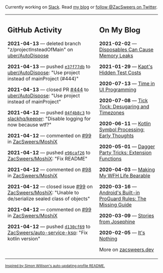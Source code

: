 Currently working on [Slack](https://slack.com/). Read [my blog](https://zacsweers.dev/) or [follow @ZacSweers on Twitter](https://twitter.com/ZacSweers).

<table><tr><td valign="top" width="60%">

## GitHub Activity
<!-- githubActivity starts -->
**2021-04-13** — deleted branch "z/projectInsteadOfMain" on [uber/AutoDispose](https://api.github.com/repos/uber/AutoDispose)

**2021-04-13** — pushed [`e37f77db`](https://github.com/uber/AutoDispose/commit/e37f77db94b723aeb5438ed35c2d26a619653027) to [uber/AutoDispose](https://api.github.com/repos/uber/AutoDispose): "Use project instead of mainProject (#444)"

**2021-04-13** — closed PR [#444](https://api.github.com/repos/uber/AutoDispose/pulls/444) to [uber/AutoDispose](https://api.github.com/repos/uber/AutoDispose): "Use project instead of mainProject"

**2021-04-12** — pushed [`04f4b8c3`](https://github.com/slackhq/keeper/commit/04f4b8c34658bb757949166429a701a1b06f29ca) to [slackhq/keeper](https://api.github.com/repos/slackhq/keeper): "Disable logging for now because wtf?"

**2021-04-12** — commented on [#99](https://github.com/ZacSweers/MoshiX/issues/99#issuecomment-818293888) in [ZacSweers/MoshiX](https://api.github.com/repos/ZacSweers/MoshiX)

**2021-04-12** — pushed [`e96caf26`](https://github.com/ZacSweers/MoshiX/commit/e96caf26e85a4c0034f1de774c2e82bd6b44369b) to [ZacSweers/MoshiX](https://api.github.com/repos/ZacSweers/MoshiX): "Fix README"

**2021-04-12** — commented on [#98](https://github.com/ZacSweers/MoshiX/issues/98#issuecomment-818259973) in [ZacSweers/MoshiX](https://api.github.com/repos/ZacSweers/MoshiX)

**2021-04-12** — closed issue [#99](https://api.github.com/repos/ZacSweers/MoshiX/issues/99) on [ZacSweers/MoshiX](https://api.github.com/repos/ZacSweers/MoshiX): "Unable to de/serialize sealed class of objects"

**2021-04-12** — commented on [#99](https://github.com/ZacSweers/MoshiX/issues/99#issuecomment-818259707) in [ZacSweers/MoshiX](https://api.github.com/repos/ZacSweers/MoshiX)

**2021-04-12** — pushed [`d130cf69`](https://github.com/ZacSweers/auto-service-ksp/commit/d130cf694e3030047094263661867979acf34eeb) to [ZacSweers/auto-service-ksp](https://api.github.com/repos/ZacSweers/auto-service-ksp): "Fix kotlin version"
<!-- githubActivity ends -->
</td><td valign="top" width="40%">

## On My Blog
<!-- blog starts -->
**2021-02-02** — [Disposables Can Cause Memory Leaks](https://www.zacsweers.dev/disposables-can-cause-memory-leaks/)

**2021-01-29** — [Kapt's Hidden Test Costs](https://www.zacsweers.dev/kapts-hidden-test-costs/)

**2020-07-13** — [Time in UI Programming](https://www.zacsweers.dev/time-in-ui/)

**2020-07-08** — [Tick Tock: Desugaring and Timezones](https://www.zacsweers.dev/ticktock-desugaring-timezones/)

**2020-06-11** — [Kotlin Symbol Processing: Early Thoughts](https://www.zacsweers.dev/kotlin-symbol-processor-early-thoughts/)

**2020-05-01** — [Dagger Party Tricks: Extension Functions](https://www.zacsweers.dev/dagger-party-tricks-extension-functions/)

**2020-04-03** — [Making My WFH Life Bearable](https://www.zacsweers.dev/making-wfh-life-bearable/)

**2020-03-16** — [Android's Built-in ProGuard Rules: The Missing Guide](https://www.zacsweers.dev/android-proguard-rules/)

**2020-03-09** — [Stories from Josephine](https://www.zacsweers.dev/stories-from-josephine/)

**2020-02-05** — [It's Nothing](https://www.zacsweers.dev/its-nothing/)
<!-- blog ends -->
More on [zacsweers.dev](https://zacsweers.dev/)
</td></tr></table>

<sub><a href="https://simonwillison.net/2020/Jul/10/self-updating-profile-readme/">Inspired by Simon Willison's auto-updating profile README.</a></sub>